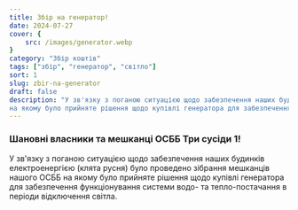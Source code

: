 ```yaml
---
title: Збір на генератор!
date: 2024-07-27
cover: {
    src: /images/generator.webp
}
category: "Збір коштів"
tags: ["збір", "генератор", "світло"]
sort: 1
slug: zbir-na-generator
draft: false
description: "У зв'язку з поганою ситуацією щодо забезпечення наших будинків електроенергією (клята русня) було проведено зібрання мешканців нашого ОСББ 
на якому було прийняте рішення щодо купівлі генератора для забезпечення функціонування системи водо- та тепло-постачання в періоди відключення світла."
---
```


### Шановні власники та мешканці ОСББ Три сусіди 1!

У зв'язку з поганою ситуацією щодо забезпечення наших будинків електроенергією (клята русня) було проведено зібрання мешканців нашого ОСББ
на якому було прийняте рішення щодо купівлі генератора для забезпечення функціонування системи водо- та тепло-постачання в періоди відключення світла.